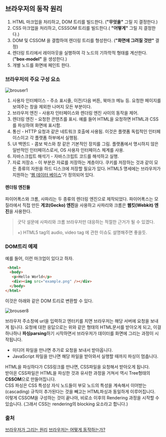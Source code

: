 ## 브라우저의 동작 원리

1. HTML 마크업을 처리하고, DOM 트리를 빌드한다. (**"무엇을"** 그릴 지 결정한다.)
2. CSS 마크업을 처리하고, CSSSOM 트리를 빌드한다.( **"어떻게"** 그릴 지 결정한다.)
3. DOM 및 CSSOM 을 결합하여 렌더링 트리를 형성한다. (**"화면에 그려질 것만"** 결정)
4. 렌더링 트리에서 레이아웃을 실행하여 각 노드의 기하학적 형태를 계산한다.
   (**"box-model"** 을 생성한다.)
5. 개별 노드를 화면에 페인트 한다. 



### 브라우저의 주요 구성 요소 

![brouser1](https://d2.naver.com/content/images/2015/06/helloworld-59361-1.png)

1. 사용자 인터페이스 - 주소 표시줄, 이전/다음 버튼, 북마크 메뉴 등. 요청한 페이지를 보여주는 창을 제외한 나머지 모든 부분이다.
2. 브라우저 엔진 - 사용자 인터페이스와 렌더링 엔진 사이의 동작을 제어.
3. 렌더링 엔진 - 요청한 콘텐츠를 표시. 예를 들어 HTML을 요청하면 HTML과 CSS를 파싱하여 화면에 표시함.
4. 통신 - HTTP 요청과 같은 네트워크 호출에 사용됨. 이것은 플랫폼 독립적인 인터페이스이고 각 플랫폼 하부에서 실행됨.
5. UI 백엔드 - 콤보 박스와 창 같은 기본적인 장치를 그림. 플랫폼에서 명시하지 않은 일반적인 인터페이스로서, OS 사용자 인터페이스 체계를 사용.
6. 자바스크립트 해석기 - 자바스크립트 코드를 해석하고 실행.
7. 자료 저장소 - 이 부분은 자료를 저장하는 계층이다. 쿠키를 저장하는 것과 같이 모든 종류의 자원을 하드 디스크에 저장할 필요가 있다. HTML5 명세에는 브라우저가 지원하는 '[웹](http://www.html5rocks.com/en/features/storage)[ ](http://www.html5rocks.com/en/features/storage)[데이터](http://www.html5rocks.com/en/features/storage)[ ](http://www.html5rocks.com/en/features/storage)[베이스](http://www.html5rocks.com/en/features/storage)'가 정의되어 있다.



#### 렌더링 엔진들

파이어폭스와 크롬, 사파리는 두 종류의 렌더링 엔진으로 제작되었다. 파이어폭스는 모질라에서 직접 만든 **게코(Gecko) 엔진**을 사용하고 사파리와 크롬은 **웹킷(Webkit) 엔진**을 사용한다.

> 굿닥 설문에 사파리와 크롬 브라우저만 대응하는 적절한 근거가 될 수 있겠다.
>
> +) HTML5 tag의 audio, video tag 에 관한 이슈도 설명해주면 좋을듯.



### DOM트리 예제

예를 들어, 이런 마크업이 있다고 하자.

```html
 <html>
  <body>
   <p>Hello World</p>
   <div><img src="example.png" /></div>
  </body>
</html>
```

이것은 아래와 같은 DOM 트리로 변환할 수 있다.

![brouser8](https://d2.naver.com/content/images/2015/06/helloworld-59361-8.png)

브라우저 주소창에 url을 입력하고 엔터키를 치면 브라우저는 해당 서버에 요청을 보내게 됩니다. 요청에 대한 응답으로는 위와 같은 형태의 HTML문서를 받아오게 되고, 이걸 하나하나 **파싱parsing**하기 시작하면서 브라우저가 데이터를 화면에 그리는 과정이 시작됩니다. 

- 미디어 파일을 만나면 추가로 요청을 보내서 받아옵니다.
- JavaScript 파일을 만나면 해당 파일을 받아와서 실행할 때까지 파싱이 멈춥니다.



HTML을 파싱하다가 CSS링크를 만나면, CSS파일을 요청해서 받아오게 됩니다.   
받아온 CSS파일은 HTML을 파싱한 것과 유사한 과정을 거쳐서 역시 Tree형태의 **CSSOM**으로 만들어집니다.   
CSS 파싱은 CSS 특성상 자식 노드들이 부모 노드의 특성을 계속해서 이어받는(cascading) 규칙이 추가된다는 것을 빼고는 HTML파싱과 동일하게 이루어집니다.   
이렇게 CSSOM을 구성하는 것이 끝나야, 비로소 이후의 Rendering 과정을 시작할 수 있습니다. 
(그래서 CSS는 rendering의 blocking 요소라고 합니다.)  

### 출처
[브라우저가 그리는 원리](https://m.post.naver.com/viewer/postView.nhn?volumeNo=8431285&memberNo=34176766)
[브라우저는 어떻게 동작하는가?](https://d2.naver.com/helloworld/59361?comment_srl=66159)
